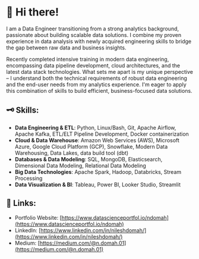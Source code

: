 # 👋 Hi there!
I am a Data Engineer transitioning from a strong analytics background, passionate about building scalable data solutions. I combine my proven experience in data analysis with newly acquired engineering skills to bridge the gap between raw data and business insights.

Recently completed intensive training in modern data engineering, encompassing data pipeline development, cloud architectures, and the latest data stack technologies. What sets me apart is my unique perspective – I understand both the technical requirements of robust data engineering and the end-user needs from my analytics experience. I'm eager to apply this combination of skills to build efficient, business-focused data solutions.

## 🗝️ Skills:
- **Data Engineering & ETL**: Python, Linux/Bash, Git, Apache Airflow, Apache Kafka, ETL/ELT Pipeline Development, Docker containerization
- **Cloud & Data Warehouse**: Amazon Web Services (AWS), Microsoft Azure, Google Cloud Platform (GCP), Snowflake, Modern Data Warehousing, Data Lakes, data build tool (dbt)
- **Databases & Data Modeling**: SQL, MongoDB, Elasticsearch, Dimensional Data Modeling, Relational Data Modeling
- **Big Data Technologies**: Apache Spark, Hadoop, Databricks, Stream Processing
- **Data Visualization & BI**: Tableau, Power BI, Looker Studio, Streamlit

## 🔗 Links:
- Portfolio Website: [https://www.datascienceportfol.io/ndomah](https://www.datascienceportfol.io/ndomah)
- LinkedIn: [https://www.linkedin.com/in/nileshdomah/](https://www.linkedin.com/in/nileshdomah/)
- Medium: [https://medium.com/@n.domah.01](https://medium.com/@n.domah.01)
